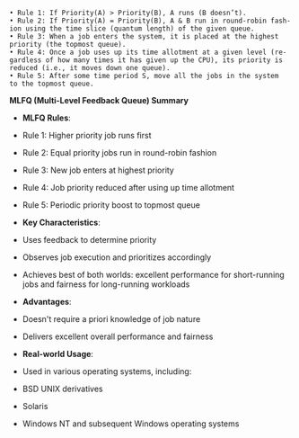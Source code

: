 ```
• Rule 1: If Priority(A) > Priority(B), A runs (B doesn’t).
• Rule 2: If Priority(A) = Priority(B), A & B run in round-robin fash-
ion using the time slice (quantum length) of the given queue.
• Rule 3: When a job enters the system, it is placed at the highest
priority (the topmost queue).
• Rule 4: Once a job uses up its time allotment at a given level (re-
gardless of how many times it has given up the CPU), its priority is
reduced (i.e., it moves down one queue).
• Rule 5: After some time period S, move all the jobs in the system
to the topmost queue.
```

**MLFQ (Multi-Level Feedback Queue) Summary**

- **MLFQ Rules**:

- Rule 1: Higher priority job runs first

- Rule 2: Equal priority jobs run in round-robin fashion

- Rule 3: New job enters at highest priority

- Rule 4: Job priority reduced after using up time allotment

- Rule 5: Periodic priority boost to topmost queue

- **Key Characteristics**:

- Uses feedback to determine priority

- Observes job execution and prioritizes accordingly

- Achieves best of both worlds: excellent performance for short-running jobs and fairness for long-running workloads

- **Advantages**:

- Doesn't require a priori knowledge of job nature

- Delivers excellent overall performance and fairness

- **Real-world Usage**:

- Used in various operating systems, including:

- BSD UNIX derivatives

- Solaris

- Windows NT and subsequent Windows operating systems